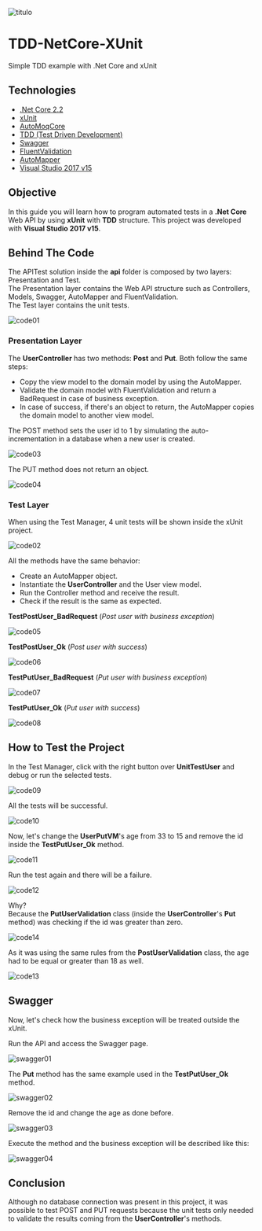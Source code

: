 ![titulo](/docs/titulo.JPG)

# TDD-NetCore-XUnit

Simple TDD example with .Net Core and xUnit

## Technologies

- [.Net Core 2.2](https://dotnet.microsoft.com/download/dotnet-core/2.2)
- [xUnit](https://docs.microsoft.com/pt-br/dotnet/core/testing/unit-testing-with-dotnet-test)
- [AutoMoqCore](https://www.nuget.org/packages/AutoMoqCore/)
- [TDD (Test Driven Development)](https://dev.to/adegokesimi/build-a-tdd-restful-webapi-for-a-blog-using-dotnet-core-5fo8)
- [Swagger](https://docs.microsoft.com/pt-br/aspnet/core/tutorials/getting-started-with-swashbuckle?view=aspnetcore-2.2&tabs=visual-studio)
- [FluentValidation](https://www.c-sharpcorner.com/article/using-fluentvalidation-in-asp-net-core/)
- [AutoMapper](https://www.codeproject.com/Articles/1256100/Automapper-Using-NET-Core-API-2-1)
- [Visual Studio 2017 v15](https://docs.microsoft.com/pt-br/visualstudio/releasenotes/vs2017-relnotes-v15.0)

## Objective

In this guide you will learn how to program automated tests in a **.Net Core** Web API by using **xUnit** with **TDD** structure. This project was developed with **Visual Studio 2017 v15**.

## Behind The Code

The APITest solution inside the **api** folder is composed by two layers: Presentation and Test.  
The Presentation layer contains the Web API structure such as Controllers, Models, Swagger, AutoMapper and FluentValidation.  
The Test layer contains the unit tests.

![code01](/docs/code01.JPG)

### Presentation Layer

The **UserController** has two methods: **Post** and **Put**. Both follow the same steps:

- Copy the view model to the domain model by using the AutoMapper.
- Validate the domain model with FluentValidation and return a BadRequest in case of business exception.
- In case of success, if there's an object to return, the AutoMapper copies the domain model to another view model.

The POST method sets the user id to 1 by simulating the auto-incrementation in a database when a new user is created.

![code03](/docs/code03.JPG)

The PUT method does not return an object.

![code04](/docs/code04.JPG)

### Test Layer

When using the Test Manager, 4 unit tests will be shown inside the xUnit project.

![code02](/docs/code02.JPG)

All the methods have the same behavior:

- Create an AutoMapper object.
- Instantiate the **UserController** and the User view model.
- Run the Controller method and receive the result.
- Check if the result is the same as expected.

**TestPostUser_BadRequest** (_Post user with business exception_)

![code05](/docs/code05.JPG)

**TestPostUser_Ok** (_Post user with success_)

![code06](/docs/code06.JPG)

**TestPutUser_BadRequest** (_Put user with business exception_)

![code07](/docs/code07.JPG)

**TestPutUser_Ok** (_Put user with success_)

![code08](/docs/code08.JPG)

## How to Test the Project

In the Test Manager, click with the right button over **UnitTestUser** and debug or run the selected tests.

![code09](/docs/code09.JPG)

All the tests will be successful.

![code10](/docs/code10.JPG)

Now, let's change the **UserPutVM**'s age from 33 to 15 and remove the id inside the **TestPutUser_Ok** method.

![code11](/docs/code11.JPG)

Run the test again and there will be a failure.

![code12](/docs/code12.JPG)

Why?  
Because the **PutUserValidation** class (inside the **UserController**'s **Put** method) was checking if the id was greater than zero.

![code14](/docs/code14.JPG)

As it was using the same rules from the **PostUserValidation** class, the age had to be equal or greater than 18 as well.

![code13](/docs/code13.JPG)

## Swagger

Now, let's check how the business exception will be treated outside the xUnit.

Run the API and access the Swagger page.

![swagger01](/docs/swagger01.JPG)

The **Put** method has the same example used in the **TestPutUser_Ok** method.

![swagger02](/docs/swagger02.JPG)

Remove the id and change the age as done before.

![swagger03](/docs/swagger03.JPG)

Execute the method and the business exception will be described like this:

![swagger04](/docs/swagger04.JPG)

## Conclusion

Although no database connection was present in this project, it was possible to test POST and PUT requests because the unit tests only needed to validate the results coming from the **UserController**'s methods.
